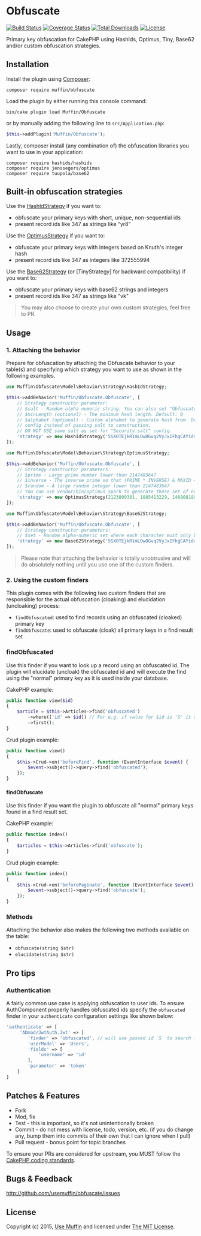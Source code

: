 # Obfuscate

[![Build Status](https://img.shields.io/github/workflow/status/UseMuffin/Obfuscate/CI/master?style=flat-square)](https://github.com/UseMuffin/Obfuscate/actions?query=workflow%3ACI+branch%3Amaster)
[![Coverage Status](https://img.shields.io/codecov/c/github/UseMuffin/Obfuscate.svg?style=flat-square)](https://codecov.io/github/UseMuffin/Obfuscate)
[![Total Downloads](https://img.shields.io/packagist/dt/muffin/obfuscate.svg?style=flat-square)](https://packagist.org/packages/muffin/obfuscate)
[![License](https://img.shields.io/badge/license-MIT-blue.svg?style=flat-square)](LICENSE)

Primary key obfuscation for CakePHP using HashIds, Optimus, Tiny, Base62 and/or custom obfuscation strategies.

## Installation

Install the plugin using [Composer](https://getcomposer.org):

```
composer require muffin/obfuscate
```

Load the plugin by either running this console command:

```
bin/cake plugin load Muffin/Obfuscate
```

or by manually adding the following line to `src/Application.php`:

```php
$this->addPlugin('Muffin/Obfuscate');
```

Lastly, composer install (any combination of) the obfuscation libraries you
want to use in your application:

```
composer require hashids/hashids
composer require jenssegers/optimus
composer require tuupola/base62
```

## Built-in obfuscation strategies

Use the [HashIdStrategy](http://hashids.org/) if you want to:

- obfuscate your primary keys with short, unique, non-sequential ids
- present record ids like 347 as strings like “yr8”

Use the [OptimusStrategy](https://github.com/jenssegers/optimus) if you want to:

- obfuscate your primary keys with integers based on Knuth's integer hash
- present record ids like 347 as integers like 372555994

Use the [Base62Strategy](https://github.com/tuupola/base62) (or [TinyStrategy] for backward compatibility) if you want to:

- obfuscate your primary keys with base62 strings and integers
- present record ids like 347 as strings like "vk"

> You may also choose to create your own custom strategies, feel free to PR.

## Usage

### 1. Attaching the behavior

Prepare for obfuscation by attaching the Obfuscate behavior to your table(s)
and specifying which strategy you want to use as shown in the following examples.

```php
use Muffin\Obfuscate\Model\Behavior\Strategy\HashIdStrategy;

$this->addBehavior('Muffin/Obfuscate.Obfuscate', [
    // Strategy constructor parameter:
    // $salt - Random alpha numeric string. You can also set "Obfuscate.salt"
    // $minLength (optional) - The minimum hash length. Default: 0
    // $alphabet (optional) - Custom alphabet to generate hash from. Default: 'abcdefghijklmnopqrstuvwxyzABCDEFGHIJKLMNOPQRSTUVWXYZ1234567890'
    // config instead of passing salt to construction.
    // DO NOT USE same salt as set for "Security.salt" config.
    'strategy' => new HashIdStrategy('5SX0TEjkR1mLOw8Gvq2VyJxIFhgCAYidrclDWaM3so9bfzZpuUenKtP74QNH6B', 10, 'abcdefghijklmnopqrstuvwxyz')
]);
```

```php
use Muffin\Obfuscate\Model\Behavior\Strategy\OptimusStrategy;

$this->addBehavior('Muffin/Obfuscate.Obfuscate', [
    // Strategy constructor parameters:
    // $prime - Large prime number lower than 2147483647
    // $inverse - The inverse prime so that (PRIME * INVERSE) & MAXID == 1
    // $random - A large random integer lower than 2147483647
    // You can use vendor/bin/optimus spark to generate these set of numbers.
    'strategy' => new OptimusStrategy(2123809381, 1885413229, 146808189)
]);
```

```php
use Muffin\Obfuscate\Model\Behavior\Strategy\Base62Strategy;

$this->addBehavior('Muffin/Obfuscate.Obfuscate', [
    // Strategy constructor parameters:
    // $set - Random alpha-numeric set where each character must only be used exactly once
    'strategy' => new Base62Strategy('5SX0TEjkR1mLOw8Gvq2VyJxIFhgCAYidrclDWaM3so9bfzZpuUenKtP74QNH6B')
]);
```

> Please note that attaching the behavior is totally unobtrusive and will do
> absolutely nothing until you use one of the custom finders.

### 2. Using the custom finders

This plugin comes with the following two custom finders that are responsible for
the actual obfuscation (cloaking) and elucidation (uncloaking) process:

- `findObfuscated`: used to find records using an obfuscated (cloaked) primary key
- `findObfuscate`: used to obfuscate (cloak) all primary keys in a find result set

### findObfuscated

Use this finder if you want to look up a record using an obfuscated id.
The plugin will elucidate (uncloak) the obfuscated id and will execute the find
using the "normal" primary key as it is used inside your database.

CakePHP example:
```php
public function view($id)
{
    $article = $this->Articles->find('obfuscated')
        ->where(['id' => $id]) // For e.g. if value for $id is 'S' it will search for actual id 1
        ->first();
}
```

Crud plugin example:
```php
public function view()
{
    $this->Crud->on('beforeFind', function (EventInterface $event) {
        $event->subject()->query->find('obfuscated');
    });
}
```

#### findObfuscate

Use this finder if you want the plugin to obfuscate all "normal" primary keys
found in a find result set.

CakePHP example:
```php
public function index()
{
    $articles = $this->Articles->find('obfuscate');
}
```

Crud plugin example:
```php
public function index()
{
    $this->Crud->on('beforePaginate', function (EventInterface $event) {
        $event->subject()->query->find('obfuscate');
    });
}
```

### Methods

Attaching the behavior also makes the following two methods
available on the table:

- `obfuscate(string $str)`
- `elucidate(string $str)`

## Pro tips

### Authentication

A fairly common use case is applying obfuscation to user ids. To ensure
AuthComponent properly handles obfuscated ids specify the `obfuscated` finder
in your `authenticate` configuration settings like shown below:

```php
'authenticate' => [
     'ADmad/JwtAuth.Jwt' => [
        'finder' => 'obfuscated', // will use passed id `S` to search for record id 1
        'userModel' => 'Users',
        'fields' => [
            'username' => 'id'
        ],
        'parameter' => 'token'
    ]
]
```

## Patches & Features

* Fork
* Mod, fix
* Test - this is important, so it's not unintentionally broken
* Commit - do not mess with license, todo, version, etc. (if you do change any, bump them into commits of
their own that I can ignore when I pull)
* Pull request - bonus point for topic branches

To ensure your PRs are considered for upstream, you MUST follow the [CakePHP coding standards][standards].

## Bugs & Feedback

http://github.com/usemuffin/obfuscate/issues

## License

Copyright (c) 2015, [Use Muffin][muffin] and licensed under [The MIT License][mit].

[cakephp]:http://cakephp.org
[composer]:http://getcomposer.org
[mit]:http://www.opensource.org/licenses/mit-license.php
[muffin]:http://usemuffin.com
[standards]:http://book.cakephp.org/3.0/en/contributing/cakephp-coding-conventions.html
